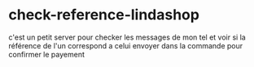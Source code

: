 # check-reference-lindashop
c'est un petit server pour checker les messages de mon tel et voir si la référence de l'un correspond a celui envoyer dans la commande pour confirmer le payement 
